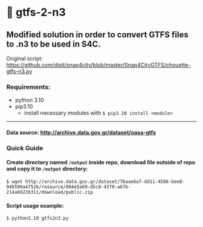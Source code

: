 # 🚏 gtfs-2-n3

## Modified solution in order to convert GTFS files to .n3 to be used in S4C.
Original script: https://github.com/disit/snap4city/blob/master/Snap4CityGTFS/chouette-gtfs-n3.py

### Requirements: ###
* python 3.10
* pip3.10
  - install necessary modules with `$ pip3.10 install <module>`
- - - -

#### Data source: http://archive.data.gov.gr/dataset/oasa-gtfs

### Quick Guide

#### Create directory named `/output` inside repo, download file outside of repo and copy it to `/output` directory:

`
$ wget http://archive.data.gov.gr/dataset/76aae6a7-dd11-4586-bee8-94b599a4752b/resource/804e5a69-d5c8-4379-a67b-214a69226311/download/public.zip
`

#### Script usage example:
`
$ python3.10 gtfs2n3.py
`
